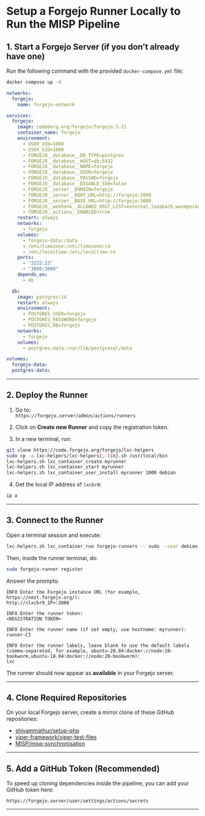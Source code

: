 # Setup a Forgejo Runner Locally to Run the MISP Pipeline

## 1. Start a Forgejo Server (if you don’t already have one)

Run the following command with the provided `docker-compose.yml` file:

```bash
docker compose up -d
```

```yaml
networks:
  forgejo:
    name: forgejo-network

services:
  forgejo:
    image: codeberg.org/forgejo/forgejo:1.21
    container_name: forgejo
    environment:
      - USER_UID=1000
      - USER_GID=1000
      - FORGEJO__database__DB_TYPE=postgres
      - FORGEJO__database__HOST=db:5432
      - FORGEJO__database__NAME=forgejo
      - FORGEJO__database__USER=forgejo
      - FORGEJO__database__PASSWD=forgejo
      - FORGEJO__database__DISABLE_SSH=false
      - FORGEJO__server__DOMAIN=forgejo
      - FORGEJO__server__ROOT_URL=http://forgejo:3000
      - FORGEJO__server__BASE_URL=http://forgejo:3000
      - FORGEJO__webhook__ALLOWED_HOST_LIST=external,loopback,woodpecker-server
      - FORGEJO__actions__ENABLED=true
    restart: always
    networks:
      - forgejo
    volumes:
      - forgejo-data:/data
      - /etc/timezone:/etc/timezone:ro
      - /etc/localtime:/etc/localtime:ro
    ports:
      - "2222:22"
      - "3000:3000"
    depends_on:
      - db

  db:
    image: postgres:14
    restart: always
    environment:
      - POSTGRES_USER=forgejo
      - POSTGRES_PASSWORD=forgejo
      - POSTGRES_DB=forgejo
    networks:
      - forgejo
    volumes:
      - postgres-data:/var/lib/postgresql/data

volumes:
  forgejo-data:
  postgres-data:
```

---

## 2. Deploy the Runner

1. Go to:  
   `https://forgejo.server/admin/actions/runners`

2. Click on **Create new Runner** and copy the registration token.

3. In a new terminal, run:

```bash
git clone https://code.forgejo.org/forgejo/lxc-helpers
sudo cp -a lxc-helpers/lxc-helpers{,-lib}.sh /usr/local/bin
lxc-helpers.sh lxc_container_create myrunner
lxc-helpers.sh lxc_container_start myrunner
lxc-helpers.sh lxc_container_user_install myrunner 1000 debian
```

4. Get the local IP address of `lxcbr0`:

```bash
ip a
```

---

## 3. Connect to the Runner

Open a terminal session and execute:

```bash
lxc-helpers.sh lxc_container_run forgejo-runners -- sudo --user debian bash
```

Then, inside the runner terminal, do:

```bash
sudo forgejo-runner register
```

Answer the prompts:

```
INFO Enter the Forgejo instance URL (for example, https://next.forgejo.org/): 
http://<lxcbr0_IP>:3000

INFO Enter the runner token: 
<REGISTRATION TOKEN>

INFO Enter the runner name (if set empty, use hostname: myrunner): 
runner-CI

INFO Enter the runner labels, leave blank to use the default labels (comma-separated, for example, ubuntu-20.04:docker://node:20-bookworm,ubuntu-18.04:docker://node:20-bookworm): 
lxc
```

The runner should now appear as **available** in your Forgejo server.

---

## 4. Clone Required Repositories

On your local Forgejo server, create a mirror clone of these GitHub repositories:

- [shivammathur/setup-php](https://github.com/shivammathur/setup-php.git)  
- [viper-framework/viper-test-files](https://github.com/viper-framework/viper-test-files.git)  
- [MISP/misp-synchronisation](https://github.com/MISP/misp-synchronisation.git) 
---

## 5. Add a GitHub Token (Recommended)

To speed up cloning dependencies inside the pipeline, you can add your GitHub token here:  

```
https://forgejo.server/user/settings/actions/secrets
```

---
